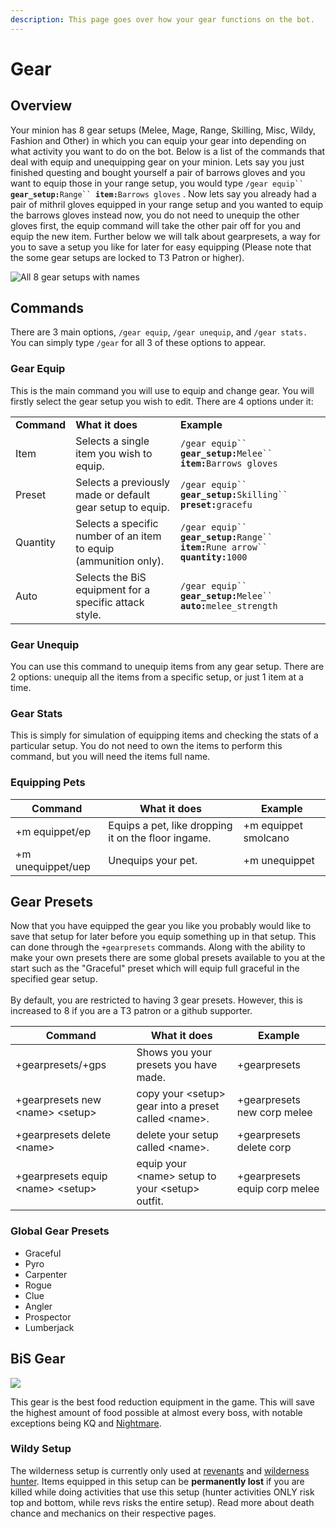 ```yaml
---
description: This page goes over how your gear functions on the bot.
---
```


# Gear

## Overview

Your minion has 8 gear setups (Melee, Mage, Range, Skilling, Misc, Wildy, Fashion and Other) in which you can equip your gear into depending on what activity you want to do on the bot. Below is a list of the commands that deal with equip and unequipping gear on your minion. Lets say you just finished questing and bought yourself a pair of barrows gloves and you want to equip those in your range setup, you would type `/gear equip`` `**`gear_setup:`**`Range`` `**`item:`**`Barrows gloves` . Now lets say you already had a pair of mithril gloves equipped in your range setup and you wanted to equip the barrows gloves instead now, you do not need to unequip the other gloves first, the equip command will take the other pair off for you and equip the new item. Further below we will talk about gearpresets, a way for you to save a setup you like for later for easy equipping (Please note that the some gear setups are locked to T3 Patron or higher).

![All 8 gear setups with names](../.gitbook/assets/gearall\_setup.png)

## Commands

There are 3 main options, `/gear equip`, `/gear unequip`, and `/gear stats.` You can simply type `/gear` for all 3 of these options to appear.

### Gear Equip

This is the main command you will use to equip and change gear. You will firstly select the gear setup you wish to edit. There are 4 options under it:

|             |                                                                  |                                                                                            |
| ----------- | ---------------------------------------------------------------- | ------------------------------------------------------------------------------------------ |
| **Command** | **What it does**                                                 | **Example**                                                                                |
| Item        | Selects a single item you wish to equip.                         | `/gear equip`` `**`gear_setup:`**`Melee`` `**`item:`**`Barrows gloves`                     |
| Preset      | Selects a previously made or default gear setup to equip.        | `/gear equip`` `**`gear_setup:`**`Skilling`` `**`preset:`**`gracefu`                       |
| Quantity    | Selects a specific number of an item to equip (ammunition only). | `/gear equip`` `**`gear_setup:`**`Range`` `**`item:`**`Rune arrow`` `**`quantity:`**`1000` |
| Auto        | Selects the BiS equipment for a specific attack style.           | `/gear equip`` `**`gear_setup:`**`Melee`` `**`auto:`**`melee_strength`                     |

### Gear Unequip

You can use this command to unequip items from any gear setup. There are 2 options: unequip all the items from a specific setup, or just 1 item at a time.

### Gear Stats

This is simply for simulation of equipping items and checking the stats of a particular setup. You do not need to own the items to perform this command, but you will need the items full name.

### Equipping Pets

| **Command**       | **What it does**                                    | **Example**          |
| ----------------- | --------------------------------------------------- | -------------------- |
| +m equippet/ep    | Equips a pet, like dropping it on the floor ingame. | +m equippet smolcano |
| +m unequippet/uep | Unequips your pet.                                  | +m unequippet        |

## Gear Presets

Now that you have equipped the gear you like you probably would like to save that setup for later before you equip something up in that setup. This can done through the `+gearpresets` commands. Along with the ability to make your own presets there are some global presets available to you at the start such as the "Graceful" preset which will equip full graceful in the specified gear setup.\
\
By default, you are restricted to having 3 gear presets. However, this is increased to 8 if you are a T3 patron or a github supporter.

| Command                              | What it does                                          | Example                       |
| ------------------------------------ | ----------------------------------------------------- | ----------------------------- |
| +gearpresets/+gps                    | Shows you your presets you have made.                 | +gearpresets                  |
| +gearpresets new  \<name> \<setup>   | copy your \<setup> gear into a preset called \<name>. | +gearpresets new corp melee   |
| +gearpresets delete  \<name>         | delete your setup called \<name>.                     | +gearpresets delete corp      |
| +gearpresets equip  \<name> \<setup> | equip your \<name> setup to your \<setup> outfit.     | +gearpresets equip corp melee |

### Global Gear Presets

* Graceful
* Pyro
* Carpenter
* Rogue
* Clue
* Angler
* Prospector
* Lumberjack

## BiS Gear

![](../.gitbook/assets/slayerbis.png)

This gear is the best food reduction equipment in the game. This will save the highest amount of food possible at almost every boss, with notable exceptions being KQ and [Nightmare](https://wiki.oldschool.gg/bosses/nightmare-of-ashihama).

### Wildy Setup

The wilderness setup is currently only used at [revenants](../bosses/revenants.md#things-to-know-before-starting) and [wilderness hunter](../skills/hunter/#wilderness-hunting). Items equipped in this setup can be **permanently lost** if you are killed while doing activities that use this setup (hunter activities ONLY risk top and bottom, while revs risks the entire setup). Read more about death chance and mechanics on their respective pages.
